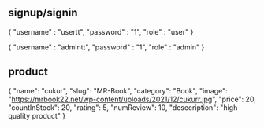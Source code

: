 ## signup/signin
{
 "username" : "usertt",
 "password" : "1",
 "role" : "user"
}

{
 "username" : "admintt",
 "password" : "1",
 "role" : "admin"
}


## product
{
  "name": "cukur",
        "slug": "MR-Book",
        "category": "Book",
        "image": "https://mrbook22.net/wp-content/uploads/2021/12/cukurr.jpg",
        "price": 20,
        "countInStock": 20,
        "rating": 5,
        "numReview": 10,
        "desecription": "high quality product"
        }